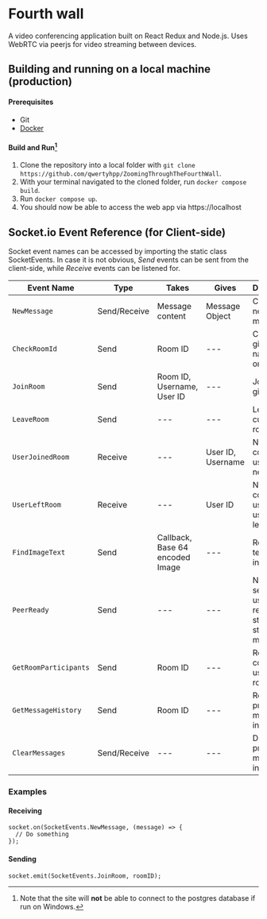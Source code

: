 # Fourth wall
A video conferencing application built on React Redux and Node.js. Uses WebRTC via peerjs for video streaming between devices.

## Building and running on a local machine (production)

#### Prerequisites
 - Git
 - [Docker](https://docs.docker.com/get-docker/)

#### Build and Run[^1]
1. Clone the repository into a local folder with `git clone https://github.com/qwertyhpp/ZoomingThroughTheFourthWall`.
2. With your terminal navigated to the cloned folder, run `docker compose build`.
3. Run `docker compose up`.
4. You should now be able to access the web app via https://localhost

[^1]: Note that the site will **not** be able to connect to the postgres database if run on Windows.


## Socket.io Event Reference (for Client-side)

Socket event names can be accessed by importing the static class SocketEvents.
In case it is not obvious, _Send_ events can be sent from the client-side, while _Receive_ events can be listened for.

| Event Name | Type | Takes | Gives | Description |
| --- | --- | --- | --- | --- |
| `NewMessage` | Send/Receive | Message content | Message Object | Creates a new chat message |
| `CheckRoomId` | Send | Room ID | --- | Checks if a given room name exists or is taken |
| `JoinRoom` | Send | Room ID, Username, User ID | --- | Joins the given room |
| `LeaveRoom` | Send | --- | --- | Leaves the current room |
| `UserJoinedRoom` | Receive | --- | User ID, Username | Notifys connected users of a new user |
| `UserLeftRoom` | Receive | --- | User ID | Notifys connected users of a user who left |
| `FindImageText` | Send | Callback, Base 64 encoded Image | --- | Returns the text found in an image |
| `PeerReady` | Send | --- | --- | Notifys server that user is ready to start streaming media |
| `GetRoomParticipants` | Send | Room ID | --- | Returns the connected users in a room |
| `GetMessageHistory` | Send | Room ID | --- | Returns all previous messages in a room |
| `ClearMessages` | Send/Receive | --- | --- | Deletes all previous messages in a room |

### Examples
#### Receiving
```
socket.on(SocketEvents.NewMessage, (message) => {
  // Do something
});
```

#### Sending
```
socket.emit(SocketEvents.JoinRoom, roomID);
```
